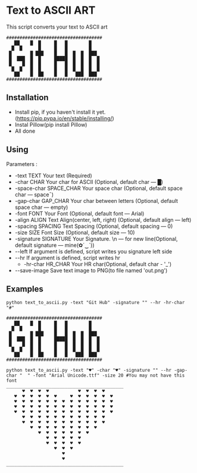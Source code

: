 # Text to ASCII ART
This script converts your text to ASCII art
```
####################################
   ██    █  █     █   █        █    
  █  █      █     █   █        █    
 █       █ ███    █   █  █  █  ███  
 █  ███  █  █     █████  █  █  █  █ 
 █    █  █  █     █   █  █  █  █  █ 
  █  █   █  █     █   █  █  █  █  █ 
   ██    █  ██    █   █   ███  ███  
####################################
```

## Installation
  * Install pip, if you haven't install it yet. (https://pip.pypa.io/en/stable/installing/)
  * Instal Pillow(pip install Pillow)
  * All done
  
## Using
  Parameters : 
  * -text TEXT            Your text (Required)
  * -char CHAR            Your char for ASCII (Optional, default char — █)
  * -space-char SPACE_CHAR Your space char (Optional, default space char — space¯)
  * -gap-char GAP_CHAR    Your char between letters (Optional, default space char — empty)
  * -font FONT            Your Font (Optional, default font — Arial)
  * -align ALIGN          Text Align(center, left, right) (Optional, default align — left)
  * -spacing SPACING      Text Spacing (Optional, default spacing — 0)
  * -size SIZE            Font Size (Optional, default size — 10)
  * -signature SIGNATURE  Your Signature. \n — for new line(Optional, default signature — mine(✿´‿`))
  * --left                If argument is defined, script writes you signature left side
  * --hr                  If argument is defined, script writes hr
    * -hr-char HR_CHAR      Your HR char(Optional, default char - '_')
  * --save-image          Save text image to PNG(to file named 'out.png')
  
## Examples
```
python text_to_ascii.py -text "Git Hub" -signature "" --hr -hr-char "#"
  
####################################
   ██    █  █     █   █        █    
  █  █      █     █   █        █    
 █       █ ███    █   █  █  █  ███  
 █  ███  █  █     █████  █  █  █  █ 
 █    █  █  █     █   █  █  █  █  █ 
  █  █   █  █     █   █  █  █  █  █ 
   ██    █  ██    █   █   ███  ███  
####################################
```
```
python text_to_ascii.py -text "♥" -char "♥" -signature "" --hr -gap-char "  " -font "Arial Unicode.ttf" -size 20 #You may not have this font
____________________________________________
      ♥  ♥  ♥  ♥           ♥  ♥  ♥  ♥      
   ♥  ♥  ♥  ♥  ♥  ♥     ♥  ♥  ♥  ♥  ♥  ♥   
   ♥  ♥  ♥  ♥  ♥  ♥  ♥  ♥  ♥  ♥  ♥  ♥  ♥   
   ♥  ♥  ♥  ♥  ♥  ♥  ♥  ♥  ♥  ♥  ♥  ♥  ♥   
   ♥  ♥  ♥  ♥  ♥  ♥  ♥  ♥  ♥  ♥  ♥  ♥  ♥   
      ♥  ♥  ♥  ♥  ♥  ♥  ♥  ♥  ♥  ♥  ♥      
      ♥  ♥  ♥  ♥  ♥  ♥  ♥  ♥  ♥  ♥  ♥      
         ♥  ♥  ♥  ♥  ♥  ♥  ♥  ♥  ♥         
            ♥  ♥  ♥  ♥  ♥  ♥  ♥            
               ♥  ♥  ♥  ♥  ♥               
               ♥  ♥  ♥  ♥  ♥               
                  ♥  ♥  ♥                  
                     ♥                     
                     ♥                     
____________________________________________
  ```
